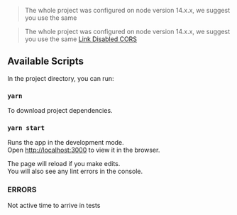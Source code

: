 >The whole project was configured on node version 14.x.x, we suggest you use the same

>The whole project was configured on node version 14.x.x, we suggest you use the same [Link Disabled CORS](https://alfilatov.com/posts/run-chrome-without-cors)

## Available Scripts

In the project directory, you can run:

### `yarn`

To download project dependencies.

### `yarn start`

Runs the app in the development mode.\
Open [http://localhost:3000](http://localhost:3000) to view it in the browser.

The page will reload if you make edits.\
You will also see any lint errors in the console.

### ERRORS

Not active time to arrive in tests
